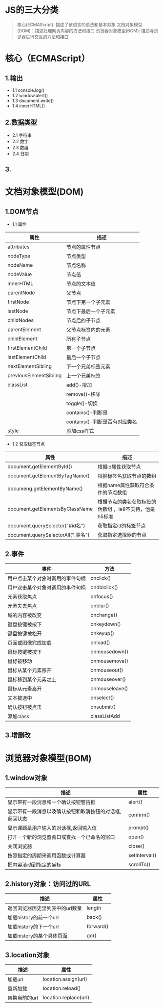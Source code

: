 # JS的三大分类
> 核心(ECMAScript): 描述了该语言的语法和基本对象
> 文档对象模型(DOM)：描述处理网页内容的方法和接口
> 浏览器对象模型(BOM): 描述与浏览器进行交互的方法和接口
# 核心（ECMAScript）
## 1.输出
* 1.1 console.log()
* 1.2 window.alert()
* 1.3 document.write()
* 1.4 innerHTML()
## 2.数据类型
* 2.1 字符串
* 2.2 数字
* 2.3 数组
* 2.4 日期
## 3.
# 文档对象模型(DOM)
## 1.DOM节点
* 1.1 属性

属性|描述
---|---
attributes|节点的属性节点
nodeType|节点类型
nodeName|节点名称
nodeValue|节点值
innerHTML|节点的文本值
parentNode|父节点
firstNode|节点下第一个子元素
lastNode|节点下最后一个子元素
childNodes|节点后的子节点
parentElement|父节点标签内的元素
childElement|所有子节点
firstElementChild|第一个子节点
lastElementChild|最后一个子节点
nextElementSibling|下一个兄弟标签元素
previousElementSibling|上一个兄弟标签
classList|add()-增加
|        |remove()-移除
|        |toggle()-切换
|        |contains()-判断是
|        |contains()-判断是否有对应类名
style|添加css样式

* 1.2 获取标签节点

属性|描述
---|---
document.getElementById()|根据id属性获取节点
document.getElementByTagName()|根据标签名获取节点的数组
documeng.getElementByName()|根据name属性获取符合条件的节点数组
document.getElementsByClassName|根据节点的类名获取标签的伪数组 ，ie8不支持，他是h5标准
document.querySelector("#id名")|获取指定id的标签节点
document.querySelectorAll(".类名")|获取指定选择器的节点

## 2.事件

事件|方法
---|---
用户点击某个对象时调用的事件句柄|onclick()
用户双击某个对象时调用的事件句柄|ondblclick()
元素获取焦点|onfocus()
元素失去焦点|onblur()
域的内容被改变|onchange()
键盘按键被按下|onkeydown()
键盘按键被松开|onkeyup()
页面或图像完成加载|onload()
鼠标按键被按下|onmousedown()
鼠标被移动|onmousemove()
鼠标从某个元素移开|onmouseout()
鼠标移到某个元素之上|onmouseover()
鼠标从元素离开|onmouseleave()
文本被选中|onselect()
确认按钮被点击|onsubmit()
添加class|classListAdd

## 3.增删改

# 浏览器对象模型(BOM)
## 1.window对象

描述|属性
---|---
显示带有一段消息和一个确认按钮警告框|alert()
显示带有一段消息以及确认按钮和取消按钮的对话框,返回状态|confirm()
显示课题是用户输入的对话框,返回输入值|prompt()
打开一个新的浏览器窗口或查找一个已命名的窗口|open()
关闭浏览器|close()
按照指定的周期来调用函数或计算器|setInterval()
把内容滚动到指定的坐标|scrollTo()

## 2.history对象：访问过的URL

描述|属性
---|---
返回浏览器历史里列表中的url数量|length
加载history的前一个url|back()
加载history的下一个url|forward()
加载history的某个具体页面|go()

## 3.location对象

描述|属性
---|---
加载url|location.assign(url)
重新加载|location.reload()
替换当前的url|location.replace(url)


